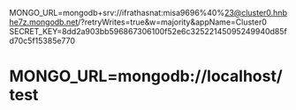 MONGO_URL=mongodb+srv://ifrathasnat:misa9696%40%23@cluster0.hnbhe7z.mongodb.net/?retryWrites=true&w=majority&appName=Cluster0
SECRET_KEY=8dd2a903bb596867306100f52e6c32522145095249940d85fd70c5f15385e770
# MONGO_URL=mongodb://localhost/test
